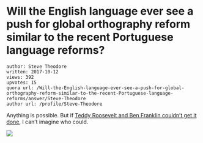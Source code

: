 # Will the English language ever see a push for global orthography reform similar to the recent Portuguese language reforms?

	author: Steve Theodore
	written: 2017-10-12
	views: 392
	upvotes: 15
	quora url: /Will-the-English-language-ever-see-a-push-for-global-orthography-reform-similar-to-the-recent-Portuguese-language-reforms/answer/Steve-Theodore
	author url: /profile/Steve-Theodore


Anything is possible. But if [Teddy Roosevelt and Ben Franklin couldn’t get it done](http://mentalfloss.com/article/87691/when-theodore-roosevelt-tried-reform-english-language), I can’t imagine who could.

![](https://qph.fs.quoracdn.net/main-qimg-9a5d4fd4f4c97f2897a991c30175fdae)

